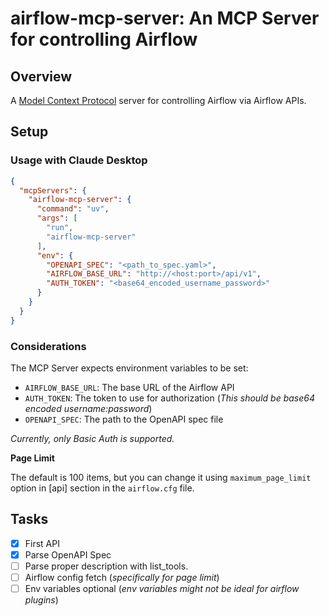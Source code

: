 # airflow-mcp-server: An MCP Server for controlling Airflow


## Overview
A [Model Context Protocol](https://modelcontextprotocol.io/) server for controlling Airflow via Airflow APIs.


## Setup

### Usage with Claude Desktop

```json
{
  "mcpServers": {
    "airflow-mcp-server": {
      "command": "uv",
      "args": [
        "run",
        "airflow-mcp-server"
      ],
      "env": {
        "OPENAPI_SPEC": "<path_to_spec.yaml>",
        "AIRFLOW_BASE_URL": "http://<host:port>/api/v1",
        "AUTH_TOKEN": "<base64_encoded_username_password>"
      }
    }
  }
}
```


### Considerations

The MCP Server expects environment variables to be set:
- `AIRFLOW_BASE_URL`: The base URL of the Airflow API
- `AUTH_TOKEN`: The token to use for authorization (_This should be base64 encoded username:password_)
- `OPENAPI_SPEC`: The path to the OpenAPI spec file

*Currently, only Basic Auth is supported.*

**Page Limit**

The default is 100 items, but you can change it using `maximum_page_limit` option in [api] section in the `airflow.cfg` file.

## Tasks

- [x] First API
- [x] Parse OpenAPI Spec
- [ ] Parse proper description with list_tools.
- [ ] Airflow config fetch (_specifically for page limit_)
- [ ] Env variables optional (_env variables might not be ideal for airflow plugins_)
